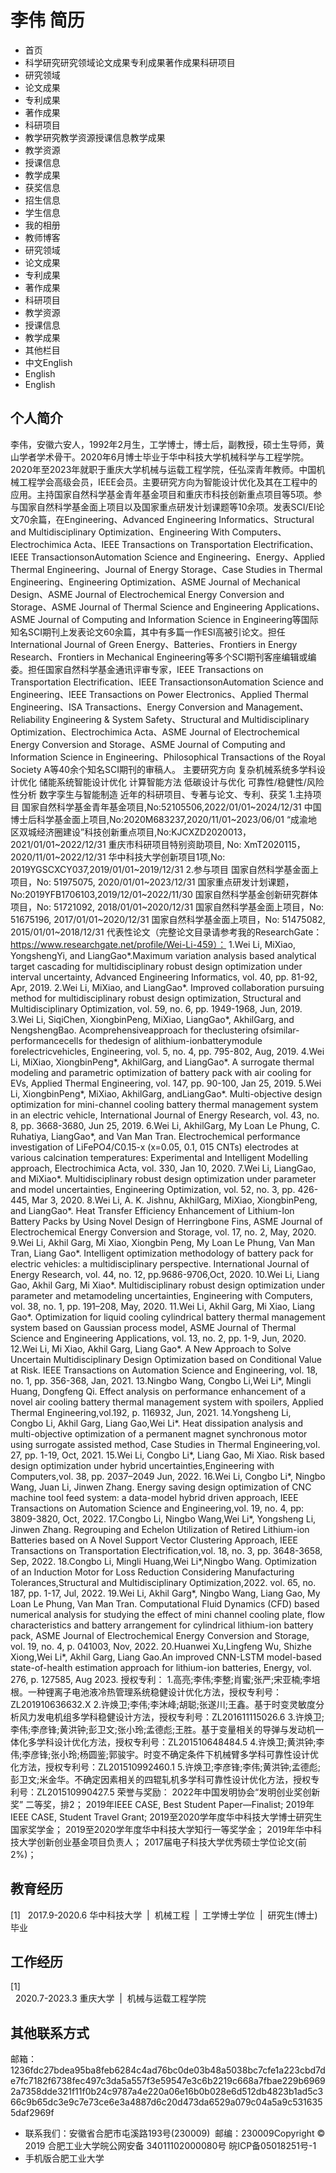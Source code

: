 # 李伟 简历
- 首页
- 科学研究研究领域论文成果专利成果著作成果科研项目
- 研究领域
- 论文成果
- 专利成果
- 著作成果
- 科研项目
- 教学研究教学资源授课信息教学成果
- 教学资源
- 授课信息
- 教学成果
- 获奖信息
- 招生信息
- 学生信息
- 我的相册
- 教师博客
- 研究领域
- 论文成果
- 专利成果
- 著作成果
- 科研项目
- 教学资源
- 授课信息
- 教学成果
- 其他栏目
- 中文English
- English
- English

## 个人简介
李伟，安徽六安人，1992年2月生，工学博士，博士后，副教授，硕士生导师，黄山学者学术骨干。2020年6月博士毕业于华中科技大学机械科学与工程学院。2020年至2023年就职于重庆大学机械与运载工程学院，任弘深青年教师。中国机械工程学会高级会员，IEEE会员。主要研究方向为智能设计优化及其在工程中的应用。主持国家自然科学基金青年基金项目和重庆市科技创新重点项目等5项。参与国家自然科学基金面上项目以及国家重点研发计划课题等10余项。发表SCI/EI论文70余篇，在Engineering、Advanced Engineering Informatics、Structural and Multidisciplinary Optimization、Engineering With Computers、Electrochimica Acta、IEEE Transactions on Transportation Electrification、IEEE TransactionsonAutomation Science and Engineering、Energy、Applied Thermal Engineering、Journal of Energy Storage、Case Studies in Thermal Engineering、Engineering Optimization、ASME Journal of Mechanical Design、ASME Journal of Electrochemical Energy Conversion and Storage、ASME Journal of Thermal Science and Engineering Applications、ASME Journal of Computing and Information Science in Engineering等国际知名SCI期刊上发表论文60余篇，其中有多篇一作ESI高被引论文。担任International Journal of Green Energy、Batteries、Frontiers in Energy Research、Frontiers in Mechanical Engineering等多个SCI期刊客座编辑或编委。担任国家自然科学基金通讯评审专家，IEEE Transactions on Transportation Electrification、IEEE TransactionsonAutomation Science and Engineering、IEEE Transactions on Power Electronics、Applied Thermal Engineering、ISA Transactions、Energy Conversion and Management、Reliability Engineering & System Safety、Structural and Multidisciplinary Optimization、Electrochimica Acta、ASME Journal of Electrochemical Energy Conversion and Storage、ASME Journal of Computing and Information Science in Engineering、Philosophical Transactions of the Royal Society A等40余个知名SCI期刊的审稿人。
主要研究方向
复杂机械系统多学科设计优化
储能系统智能设计优化
计算智能方法
低碳设计与优化
可靠性/稳健性/风险性分析
数字孪生与智能制造
近年的科研项目、专著与论文、专利、获奖
1.主持项目
国家自然科学基金青年基金项目,No:52105506,2022/01/01~2024/12/31
中国博士后科学基金面上项目,No:2020M683237,2020/11/01~2023/06/01
“成渝地区双城经济圈建设”科技创新重点项目,No:KJCXZD2020013，2021/01/01~2022/12/31
重庆市科研项目特别资助项目, No: XmT2020115，2020/11/01~2022/12/31
华中科技大学创新项目1项,No: 2019YGSCXCY037,2019/01/01~2019/12/31
2.参与项目
国家自然科学基金面上项目，No: 51975075, 2020/01/01~2023/12/31
国家重点研发计划课题，No:2019YFB1706103,2019/12/01~2022/11/30
国家自然科学基金创新研究群体项目，No: 51721092, 2018/01/01~2020/12/31
国家自然科学基金面上项目，No: 51675196, 2017/01/01~2020/12/31
国家自然科学基金面上项目，No: 51475082, 2015/01/01~2018/12/31
代表性论文（完整论文目录请参考我的ResearchGate：https://www.researchgate.net/profile/Wei-Li-459）：
1.Wei Li, MiXiao, YongshengYi, and LiangGao*.Maximum variation analysis based analytical target cascading for multidisciplinary robust design optimization under interval uncertainty, Advanced Engineering Informatics, vol. 40, pp. 81-92, Apr, 2019.
2.Wei Li, MiXiao, and LiangGao*. Improved collaboration pursuing method for multidisciplinary robust design optimization, Structural and Multidisciplinary Optimization, vol. 59, no. 6, pp. 1949-1968, Jun, 2019.
3.Wei Li, SiqiChen, XiongbinPeng, MiXiao, LiangGao*, AkhilGarg, and NengshengBao. Acomprehensiveapproach for theclustering ofsimilar-performancecells for thedesign of alithium-ionbatterymodule forelectricvehicles, Engineering, vol. 5, no. 4, pp. 795-802, Aug, 2019.
4.Wei Li, MiXiao, XiongbinPeng*, AkhilGarg, and LiangGao*. A surrogate thermal modeling and parametric optimization of battery pack with air cooling for EVs, Applied Thermal Engineering, vol. 147, pp. 90-100, Jan 25, 2019.
5.Wei Li, XiongbinPeng*, MiXiao, AkhilGarg, andLiangGao*. Multi-objective design optimization for mini-channel cooling battery thermal management system in an electric vehicle, International Journal of Energy Research, vol. 43, no. 8, pp. 3668-3680, Jun 25, 2019.
6.Wei Li, AkhilGarg, My Loan Le Phung, C. Ruhatiya, LiangGao*, and Van Man Tran. Electrochemical performance investigation of LiFePO4/C0.15-x (x=0.05, 0.1, 015 CNTs) electrodes at various calcination temperatures: Experimental and Intelligent Modelling approach, Electrochimica Acta, vol. 330, Jan 10, 2020.
7.Wei Li, LiangGao, and MiXiao*. Multidisciplinary robust design optimization under parameter and model uncertainties, Engineering Optimization, vol. 52, no. 3, pp. 426-445, Mar 3, 2020.
8.Wei Li, A. K. Jishnu, AkhilGarg, MiXiao, XiongbinPeng, and LiangGao*. Heat Transfer Efficiency Enhancement of Lithium-Ion Battery Packs by Using Novel Design of Herringbone Fins, ASME Journal of Electrochemical Energy Conversion and Storage, vol. 17, no. 2, May, 2020.
9.Wei Li, Akhil Garg, Mi Xiao, Xiongbin Peng, My Loan Le Phung, Van Man Tran, Liang Gao*. Intelligent optimization methodology of battery pack for electric vehicles: a multidisciplinary perspective. International Journal of Energy Research, vol. 44, no. 12, pp.9686-9706,Oct, 2020.
10.Wei Li, Liang Gao, Akhil Garg, Mi Xiao*. Multidisciplinary robust design optimization under parameter and metamodeling uncertainties, Engineering with Computers, vol. 38, no. 1, pp. 191–208, May, 2020.
11.Wei Li, Akhil Garg, Mi Xiao, Liang Gao*. Optimization for liquid cooling cylindrical battery thermal management system based on Gaussian process model, ASME Journal of Thermal Science and Engineering Applications, vol. 13, no. 2, pp. 1-9, Jun, 2020.
12.Wei Li, Mi Xiao, Akhil Garg, Liang Gao*. A New Approach to Solve Uncertain Multidisciplinary Design Optimization based on Conditional Value at Risk. IEEE Transactions on Automation Science and Engineering, vol. 18, no. 1, pp. 356-368, Jan, 2021.
13.Ningbo Wang, Congbo Li,Wei Li*, Mingli Huang, Dongfeng Qi. Effect analysis on performance enhancement of a novel air cooling battery thermal management system with spoilers, Applied Thermal Engineering,vol.192, p. 116932, Jun, 2021.
14.Yongsheng Li, Congbo Li, Akhil Garg, Liang Gao,Wei Li*. Heat dissipation analysis and multi-objective optimization of a permanent magnet synchronous motor using surrogate assisted method, Case Studies in Thermal Engineering,vol. 27, pp. 1-19, Oct, 2021.
15.Wei Li, Congbo Li*, Liang Gao, Mi Xiao. Risk based design optimization under hybrid uncertainties,Engineering with Computers,vol. 38, pp. 2037–2049 Jun, 2022.
16.Wei Li, Congbo Li*, Ningbo Wang, Juan Li, Jinwen Zhang. Energy saving design optimization of CNC machine tool feed system: a data-model hybrid driven approach, IEEE Transactions on Automation Science and Engineering,vol. 19, no. 4, pp: 3809-3820, Oct, 2022.
17.Congbo Li, Ningbo Wang,Wei Li*, Yongsheng Li, Jinwen Zhang. Regrouping and Echelon Utilization of Retired Lithium-ion Batteries based on A Novel Support Vector Clustering Approach, IEEE Transactions on Transportation Electrification,vol. 18, no. 3, pp. 3648-3658, Sep, 2022.
18.Congbo Li, Mingli Huang,Wei Li*,Ningbo Wang. Optimization of an Induction Motor for Loss Reduction Considering Manufacturing Tolerances,Structural and Multidisciplinary Optimization,2022. vol. 65, no. 187, pp. 1-17, Jul, 2022.
19.Wei Li, Akhil Garg*, Ningbo Wang, Liang Gao, My Loan Le Phung, Van Man Tran. Computational Fluid Dynamics (CFD) based numerical analysis for studying the effect of mini channel cooling plate, flow characteristics and battery arrangement for cylindrical lithium-ion battery pack, ASME Journal of Electrochemical Energy Conversion and Storage, vol. 19, no. 4, p. 041003, Nov, 2022.
20.Huanwei Xu,Lingfeng Wu, Shizhe Xiong,Wei Li*, Akhil Garg, Liang Gao.An improved CNN-LSTM model-based state-of-health estimation approach for lithium-ion batteries, Energy, vol. 276, p. 127585, Aug 2023.
授权专利：
1.高亮;李伟;李整;肖蜜;张严;宋亚楠;李培根。一种锂离子电池液冷热管理系统稳健设计优化方法，授权专利号：ZL201910636632.X
2.许焕卫;李伟;李沐峰;胡聪;张遂川;王鑫。基于时变灵敏度分析风力发电机组多学科稳健设计方法，授权专利号：ZL201611115026.6
3.许焕卫;李伟;李彦锋;黄洪钟;彭卫文;张小玲;孟德彪;王胜。基于变量相关的导弹与发动机一体化多学科设计优化方法，授权专利号：ZL201510648484.5
4.许焕卫;黄洪钟;李伟;李彦锋;张小玲;杨圆鉴;郭骏宇。时变不确定条件下机械臂多学科可靠性设计优化方法，授权专利号：ZL201510992460.1
5.许焕卫;李彦锋;李伟;黄洪钟;孟德彪;彭卫文;米金华。不确定因素相关的四辊轧机多学科可靠性设计优化方法，授权专利号：ZL201510990427.5
荣誉与奖励：
2022年中国发明协会“发明创业奖创新奖” 二等奖，排2；
2019年IEEE CASE, Best Student Paper—Finalist;
2019年IEEE CASE, Student Travel Grant;
2019至2020学年度华中科技大学博士研究生国家奖学金；
2019至2020学年度华中科技大学知行一等奖学金；
2019年华中科技大学创新创业基金项目负责人；
2017届电子科技大学优秀硕士学位论文(前2%)；

## 教育经历
[1] 
     2017.9-2020.6
华中科技大学
     | 
    机械工程
     | 
     工学博士学位
     | 
    研究生(博士)毕业

## 工作经历
[1]         
                         2020.7-2023.3
重庆大学
                     | 
                机械与运载工程学院

## 其他联系方式
邮箱：1236fdc27bdea95ba8feb6284c4ad76bc0de03b48a5038bc7cfe1a223cbd7de7fc7182f6738fec497c3da5a557f3e59547e3c6b2219c668a7fbae229b69692a7358dde321f11f0b24c9787a4e220a06e16b0b028e6d512db4823b1ad5c366c9b65dc3e9c7e73ce6e3a4887d6c20d473da6529a079c04a5a9c5316355daf2969f
- 联系我们：安徽省合肥市屯溪路193号(230009)  邮编：230009Copyright © 2019 合肥工业大学皖公网安备 34011102000080号 皖ICP备05018251号-1
- 手机版合肥工业大学
